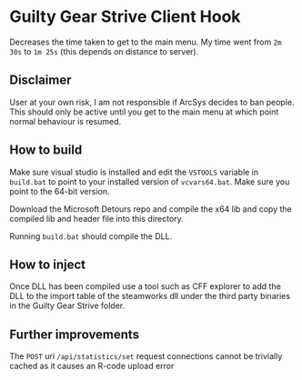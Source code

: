 # Guilty Gear Strive Client Hook

Decreases the time taken to get to the main menu. My time went from `2m 30s` to `1m 25s` (this depends on distance to server).

## Disclaimer

User at your own risk, I am not responsible if ArcSys decides to ban people. This should only be active until you get to the main menu at which point normal behaviour is resumed.

## How to build

Make sure visual studio is installed and edit the `VSTOOLS` variable in `build.bat` to point to your installed version of `vcvars64.bat`. Make sure you point to the 64-bit version.

Download the Microsoft Detours repo and compile the x64 lib and copy the compiled lib and header file into this directory.

Running `build.bat` should compile the DLL.

## How to inject

Once DLL has been compiled use a tool such as CFF explorer to add the DLL to the import table of the steamworks dll under the third party binaries in the Guilty Gear Strive folder.

## Further improvements

The `POST` uri `/api/statistics/set` request connections cannot be trivially cached as it causes an R-code upload error